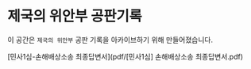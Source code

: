 # 제국의 위안부 공판기록

이 공간은 `제국의 위안부` 공판 기록을 아카이브하기 위해 만들어졌습니다.

[민사1심-손해배상소송 최종답변서](pdf/[민사1심] 손해배상소송 최종답변서.pdf)